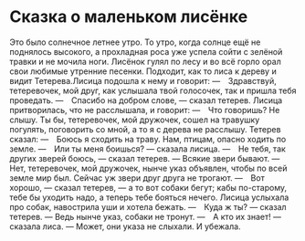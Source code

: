 Сказка о маленьком лисёнке
===============

Это было солнечное летнее утро. То утро, когда солнце ещё не поднялось высокого, а прохладная роса уже успела сойти с зелёной травки и не мочила ноги. Лисёнок гулял по лесу и во всё горло орал свои любимые утренние песенки. Подходит, как то лиса к дереву и видит Тетерева.Лисица подошла к нему и говорит:
— Здравствуй, тетеревочек, мой друг, как услышала твой голосочек, так и пришла тебя проведать.
— Спасибо на добром слове, — сказал тетерев.
Лисица притворилась, что не расслышала, и говорит:
— Что говоришь? Не слышу. Ты бы, тетеревочек, мой дружочек, сошел на травушку погулять, поговорить со мной, а то я с дерева не расслышу.
Тетерев сказал:
— Боюсь я сходить на траву. Нам, птицам, опасно ходить по земле.
— Или ты меня боишься? — сказала лисица.
— Не тебя, так других зверей боюсь, — сказал тетерев. — Всякие звери бывают.
— Нет, тетеревочек, мой дружочек, нынче указ объявлен, чтобы по всей земле мир был. Сейчас уж звери друг друга не трогают.
— Вот хорошо, — сказал тетерев, — а то вот собаки бегут; кабы по-старому, тебе бы уходить надо, а теперь тебе бояться нечего.
Лисица услыхала про собак, навострила уши и хотела бежать.
— Куда ж ты? — сказал тетерев. — Ведь нынче указ, собаки не тронут.
— А кто их знает! — сказала лиса. — Может, они указа не слыхали.
И убежала.